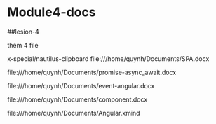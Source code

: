 # Module4-docs
##lesion-4

thêm 4 file 

x-special/nautilus-clipboard
file:///home/quynh/Documents/SPA.docx

file:///home/quynh/Documents/promise-async_await.docx

file:///home/quynh/Documents/event-angular.docx

file:///home/quynh/Documents/component.docx

file:///home/quynh/Documents/Angular.xmind
